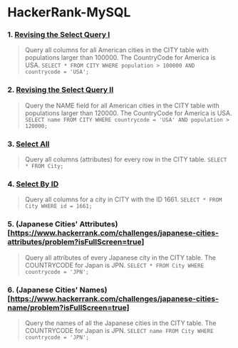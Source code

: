 # HackerRank-MySQL

### 1. [Revising the Select Query I](https://www.hackerrank.com/challenges/revising-the-select-query/problem?isFullScreen=true)
> Query all columns for all American cities in the CITY table with populations larger than 100000. The CountryCode for America is USA.
  `SELECT * FROM CITY WHERE population > 100000 AND countrycode = 'USA';`
### 2. [Revising the Select Query II](https://www.hackerrank.com/challenges/revising-the-select-query-2/problem?isFullScreen=true)
> Query the NAME field for all American cities in the CITY table with populations larger than 120000. The CountryCode for America is USA.
> `SELECT name FROM CITY WHERE countrycode = 'USA' AND population > 120000;`
### 3. [Select All](https://www.hackerrank.com/challenges/select-all-sql/problem?isFullScreen=true)
> Query all columns (attributes) for every row in the CITY table.
> `SELECT * FROM City;`
### 4. [Select By ID](https://www.hackerrank.com/challenges/select-by-id/problem?isFullScreen=true)
> Query all columns for a city in CITY with the ID 1661.
> `SELECT * FROM City WHERE id = 1661;`
### 5. (Japanese Cities' Attributes)[https://www.hackerrank.com/challenges/japanese-cities-attributes/problem?isFullScreen=true]
> Query all attributes of every Japanese city in the CITY table. The COUNTRYCODE for Japan is JPN.
> `SELECT * FROM City WHERE countrycode = 'JPN';`
### 6. (Japanese Cities' Names)[https://www.hackerrank.com/challenges/japanese-cities-name/problem?isFullScreen=true]
> Query the names of all the Japanese cities in the CITY table. The COUNTRYCODE for Japan is JPN.
> `SELECT name FROM City WHERE countrycode = 'JPN';`
